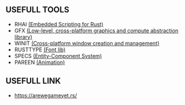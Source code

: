 ## USEFULL TOOLS

- RHAI [(Embedded Scripting for Rust)](https://github.com/rhaiscript/rhai)
- GFX [(Low-level, cross-platform graphics and compute abstraction library)](https://github.com/gfx-rs/gfx)
- WINIT [(Cross-platform window creation and management)](https://github.com/rust-windowing/winit)
- RUSTTYPE [(Font lib)](https://gitlab.redox-os.org/redox-os/rusttype)
- SPECS [(Entity-Component System)](https://github.com/amethyst/specs)
- PAREEN [(Animation)](https://github.com/leod/pareen)

## USEFULL LINK

- https://arewegameyet.rs/